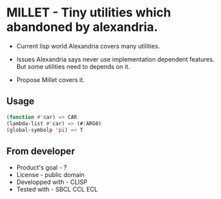 # MILLET - Tiny utilities which abandoned by alexandria.

* Current lisp world
Alexandria covers many utilities.

* Issues
Alexandria says never use implementation dependent features.
But some utilities need to depends on it.

* Propose
Millet covers it.

## Usage
```lisp
(function #'car) => CAR
(lambda-list #'car) => (#:ARG0)
(global-symbolp 'pi) => T
```

## From developer

* Product's goal - ?
* License - public domain
* Developped with - CLISP
* Tested with - SBCL CCL ECL


